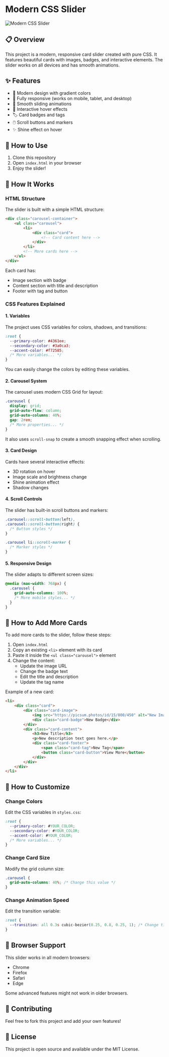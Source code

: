 # Modern CSS Slider

![Modern CSS Slider](https://picsum.photos/id/10/800/200)

## 📋 Overview

This project is a modern, responsive card slider created with pure CSS. It features beautiful cards with images, badges, and interactive elements. The slider works on all devices and has smooth animations.

## ✨ Features

- 🎨 Modern design with gradient colors
- 📱 Fully responsive (works on mobile, tablet, and desktop)
- 🔄 Smooth sliding animations
- 💫 Interactive hover effects
- 🏷️ Card badges and tags
- 🖱️ Scroll buttons and markers
- ✨ Shine effect on hover

## 🚀 How to Use

1. Clone this repository
2. Open `index.html` in your browser
3. Enjoy the slider!

## 🔧 How It Works

### HTML Structure

The slider is built with a simple HTML structure:

```html
<div class="carousel-container">
    <ul class="carousel">
        <li>
            <div class="card">
                <!-- Card content here -->
            </div>
        </li>
        <!-- More cards here -->
    </ul>
</div>
```

Each card has:
- Image section with badge
- Content section with title and description
- Footer with tag and button

### CSS Features Explained

#### 1. Variables

The project uses CSS variables for colors, shadows, and transitions:

```css
:root {
  --primary-color: #4361ee;
  --secondary-color: #3a0ca3;
  --accent-color: #f72585;
  /* More variables... */
}
```

You can easily change the colors by editing these variables.

#### 2. Carousel System

The carousel uses modern CSS Grid for layout:

```css
.carousel {
  display: grid;
  grid-auto-flow: column;
  grid-auto-columns: 40%;
  gap: 2rem;
  /* More properties... */
}
```

It also uses `scroll-snap` to create a smooth snapping effect when scrolling.

#### 3. Card Design

Cards have several interactive effects:
- 3D rotation on hover
- Image scale and brightness change
- Shine animation effect
- Shadow changes

#### 4. Scroll Controls

The slider has built-in scroll buttons and markers:

```css
.carousel::scroll-button(left),
.carousel::scroll-button(right) {
  /* Button styles */
}

.carousel li::scroll-marker {
  /* Marker styles */
}
```

#### 5. Responsive Design

The slider adapts to different screen sizes:

```css
@media (max-width: 768px) {
  .carousel {
    grid-auto-columns: 100%;
    /* More mobile styles... */
  }
}
```

## 📝 How to Add More Cards

To add more cards to the slider, follow these steps:

1. Open `index.html`
2. Copy an existing `<li>` element with its card
3. Paste it inside the `<ul class="carousel">` element
4. Change the content:
   - Update the image URL
   - Change the badge text
   - Edit the title and description
   - Update the tag name

Example of a new card:

```html
<li>
    <div class="card">
        <div class="card-image">
            <img src="https://picsum.photos/id/15/800/450" alt="New Image">
            <div class="card-badge">New Badge</div>
        </div>
        <div class="card-content">
            <h3>New Title</h3>
            <p>New description text goes here.</p>
            <div class="card-footer">
                <span class="card-tag">New Tag</span>
                <button class="card-button">View More</button>
            </div>
        </div>
    </div>
</li>
```

## 🎨 How to Customize

### Change Colors

Edit the CSS variables in `styles.css`:

```css
:root {
  --primary-color: #YOUR_COLOR;
  --secondary-color: #YOUR_COLOR;
  --accent-color: #YOUR_COLOR;
  /* More variables... */
}
```

### Change Card Size

Modify the grid column size:

```css
.carousel {
  grid-auto-columns: 40%; /* Change this value */
}
```

### Change Animation Speed

Edit the transition variable:

```css
:root {
  --transition: all 0.3s cubic-bezier(0.25, 0.8, 0.25, 1); /* Change timing */
}
```

## 📱 Browser Support

This slider works in all modern browsers:
- Chrome
- Firefox
- Safari
- Edge

Some advanced features might not work in older browsers.

## 🤝 Contributing

Feel free to fork this project and add your own features!

## 📄 License

This project is open source and available under the MIT License.
